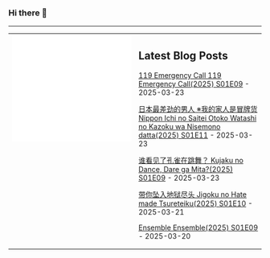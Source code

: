 ### Hi there 👋

<!--
**etng/etng** is a ✨ _special_ ✨ repository because its `README.md` (this file) appears on your GitHub profile.

Here are some ideas to get you started:

- 🔭 I’m currently working on ...
- 🌱 I’m currently learning ...
- 👯 I’m looking to collaborate on ...
- 🤔 I’m looking for help with ...
- 💬 Ask me about ...
- 📫 How to reach me: ...
- 😄 Pronouns: ...
- ⚡ Fun fact: ...
-->


---

<table>
<tr>
<td valign="top" width="50%">
<img src="metrics.svg" alt="Metric" />
</td>
<td valign="top" width="50%">

## Latest Blog Posts
<!-- blog start -->
[119 Emergency Call 119 Emergency Call(2025) S01E09](http://www.fanxinzhui.com/rr/2603#S01E09) - 2025-03-23

[日本最差劲的男人 ※我的家人是冒牌货 Nippon Ichi no Saitei Otoko Watashi no Kazoku wa Nisemono datta(2025) S01E11](http://www.fanxinzhui.com/rr/2601#S01E11) - 2025-03-23

[谁看见了孔雀在跳舞？ Kujaku no Dance, Dare ga Mita?(2025) S01E09](http://www.fanxinzhui.com/rr/2611#S01E09) - 2025-03-23

[带你坠入地狱尽头 Jigoku no Hate made Tsureteiku(2025) S01E10](http://www.fanxinzhui.com/rr/2608#S01E10) - 2025-03-21

[Ensemble Ensemble(2025) S01E09](http://www.fanxinzhui.com/rr/2609#S01E09) - 2025-03-20
<!-- blog end -->

</td></tr></table>

